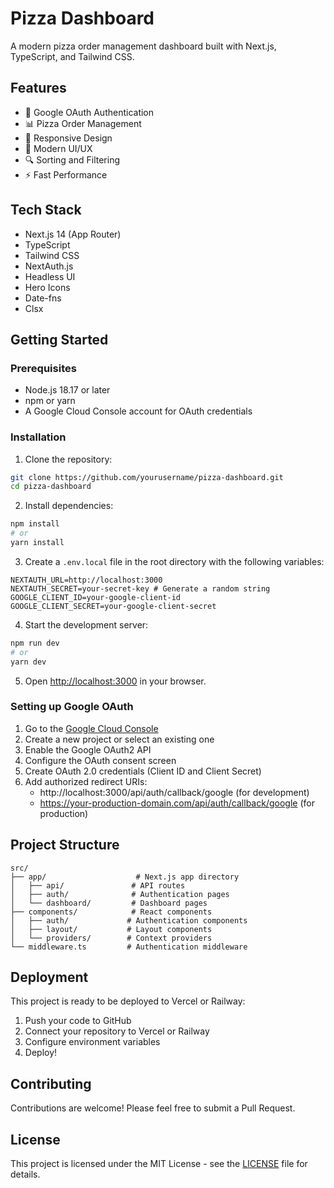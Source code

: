 # Pizza Dashboard

A modern pizza order management dashboard built with Next.js, TypeScript, and Tailwind CSS.

## Features

- 🔐 Google OAuth Authentication
- 📊 Pizza Order Management
- 📱 Responsive Design
- 🎨 Modern UI/UX
- 🔍 Sorting and Filtering
- ⚡ Fast Performance

## Tech Stack

- Next.js 14 (App Router)
- TypeScript
- Tailwind CSS
- NextAuth.js
- Headless UI
- Hero Icons
- Date-fns
- Clsx

## Getting Started

### Prerequisites

- Node.js 18.17 or later
- npm or yarn
- A Google Cloud Console account for OAuth credentials

### Installation

1. Clone the repository:
```bash
git clone https://github.com/yourusername/pizza-dashboard.git
cd pizza-dashboard
```

2. Install dependencies:
```bash
npm install
# or
yarn install
```

3. Create a `.env.local` file in the root directory with the following variables:
```env
NEXTAUTH_URL=http://localhost:3000
NEXTAUTH_SECRET=your-secret-key # Generate a random string
GOOGLE_CLIENT_ID=your-google-client-id
GOOGLE_CLIENT_SECRET=your-google-client-secret
```

4. Start the development server:
```bash
npm run dev
# or
yarn dev
```

5. Open [http://localhost:3000](http://localhost:3000) in your browser.

### Setting up Google OAuth

1. Go to the [Google Cloud Console](https://console.cloud.google.com)
2. Create a new project or select an existing one
3. Enable the Google OAuth2 API
4. Configure the OAuth consent screen
5. Create OAuth 2.0 credentials (Client ID and Client Secret)
6. Add authorized redirect URIs:
   - http://localhost:3000/api/auth/callback/google (for development)
   - https://your-production-domain.com/api/auth/callback/google (for production)

## Project Structure

```
src/
├── app/                    # Next.js app directory
│   ├── api/               # API routes
│   ├── auth/              # Authentication pages
│   └── dashboard/         # Dashboard pages
├── components/            # React components
│   ├── auth/             # Authentication components
│   ├── layout/           # Layout components
│   └── providers/        # Context providers
└── middleware.ts         # Authentication middleware
```

## Deployment

This project is ready to be deployed to Vercel or Railway:

1. Push your code to GitHub
2. Connect your repository to Vercel or Railway
3. Configure environment variables
4. Deploy!

## Contributing

Contributions are welcome! Please feel free to submit a Pull Request.

## License

This project is licensed under the MIT License - see the [LICENSE](LICENSE) file for details. 